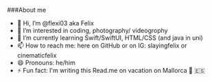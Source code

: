 ###About me
- 👋 Hi, I’m @flexi03 aka Felix
- 👀 I’m interested in coding, photography/ videogrophy 
- 🌱 I’m currently learning Swift/SwiftUI, HTML/CSS (and java in uni)
- 📫 How to reach me: here on GitHub or on IG: slayingfelix or cinematicfelix
- 😄 Pronouns: he/him
- ⚡ Fun fact: I'm writing this Read.me on vacation on Mallorca 🕺 🇪🇸

<!---
flexi03/flexi03 is a ✨ special ✨ repository because its `README.md` (this file) appears on your GitHub profile.
You can click the Preview link to take a look at your changes.
--->
